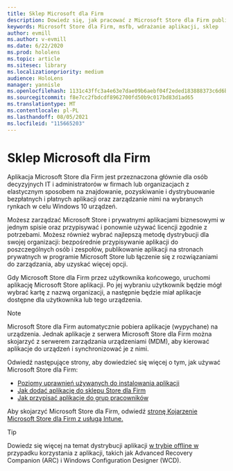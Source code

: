 ```yaml
---
title: Sklep Microsoft dla Firm
description: Dowiedz się, jak pracować z Microsoft Store dla Firm publikowania aplikacji rzeczywistości mieszanej w firmie.
keywords: Microsoft Store dla Firm, msfb, wdrażanie aplikacji, sklep
author: evmill
ms.author: v-evmill
ms.date: 6/22/2020
ms.prod: hololens
ms.topic: article
ms.sitesec: library
ms.localizationpriority: medium
audience: HoloLens
manager: yannisle
ms.openlocfilehash: 1131c43ffc3a4e63e7dae09b6aebf04f2eded183888373c6d6b75bca8d3b872c
ms.sourcegitcommit: f8e7cc2fbdcdf8962700fd50b9c017bd83d1ad65
ms.translationtype: MT
ms.contentlocale: pl-PL
ms.lasthandoff: 08/05/2021
ms.locfileid: "115665203"
---
```

# <a name="microsoft-store-for-business"></a>Sklep Microsoft dla Firm

Aplikacja Microsoft Store dla Firm jest przeznaczona głównie dla osób decyzyjnych IT i administratorów w firmach lub organizacjach z elastycznym sposobem na znajdowanie, pozyskiwanie i dystrybuowanie bezpłatnych i płatnych aplikacji oraz zarządzanie nimi na wybranych rynkach w celu Windows 10 urządzeń. 

Możesz zarządzać Microsoft Store i prywatnymi aplikacjami biznesowymi w jednym spisie oraz przypisywać i ponownie używać licencji zgodnie z potrzebami. Możesz również wybrać najlepszą metodę dystrybucji dla swojej organizacji: bezpośrednie przypisywanie aplikacji do poszczególnych osób i zespołów, publikowanie aplikacji na stronach prywatnych w programie Microsoft Store lub łączenie się z rozwiązaniami do zarządzania, aby uzyskać więcej opcji.

Gdy Microsoft Store dla Firm przez użytkownika końcowego, uruchomi aplikację Microsoft Store aplikacji. Po jej wybraniu użytkownik będzie mógł wybrać kartę z nazwą organizacji, a następnie będzie miał aplikacje dostępne dla użytkownika lub tego urządzenia.

> [!Note] 
> Microsoft Store dla Firm automatycznie pobiera aplikacje (wypychane) na urządzenia. Jednak aplikacje z serwera Microsoft Store dla Firm można skojarzyć z serwerem zarządzania urządzeniami (MDM), aby kierować aplikacje do urządzeń i synchronizować je z nimi.

Odwiedź następujące strony, aby dowiedzieć się więcej o tym, jak używać Microsoft Store dla Firm:

* [Poziomy uprawnień używanych do instalowania aplikacji](/mem/intune/configuration/device-restrictions-windows-holographic#app-store)
* [Jak dodać aplikację do sklepu Store dla Firm](/mem/intune/apps/store-apps-windows)
* [Jak przypisać aplikacje do grup pracowników](/mem/intune/apps/windows-store-for-business)

Aby skojarzyć Microsoft Store dla Firm, odwiedź [stronę Kojarzenie Microsoft Store dla Firm z usługą Intune.](/mem/intune/apps/windows-store-for-business#associate-your-microsoft-store-for-business-account-with-intune)

> [!Tip]
> Dowiedz się więcej na temat dystrybucji aplikacji [w trybie offline w](/microsoft-store/distribute-offline-apps) przypadku korzystania z aplikacji, takich jak Advanced Recovery Companion (ARC) i Windows Configuration Designer (WCD).
